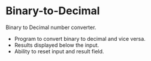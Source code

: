 # Binary-to-Decimal
Binary to Decimal number converter.
* Program to convert binary to decimal and vice versa.
* Results displayed below the input.
* Ability to reset input and result field.
